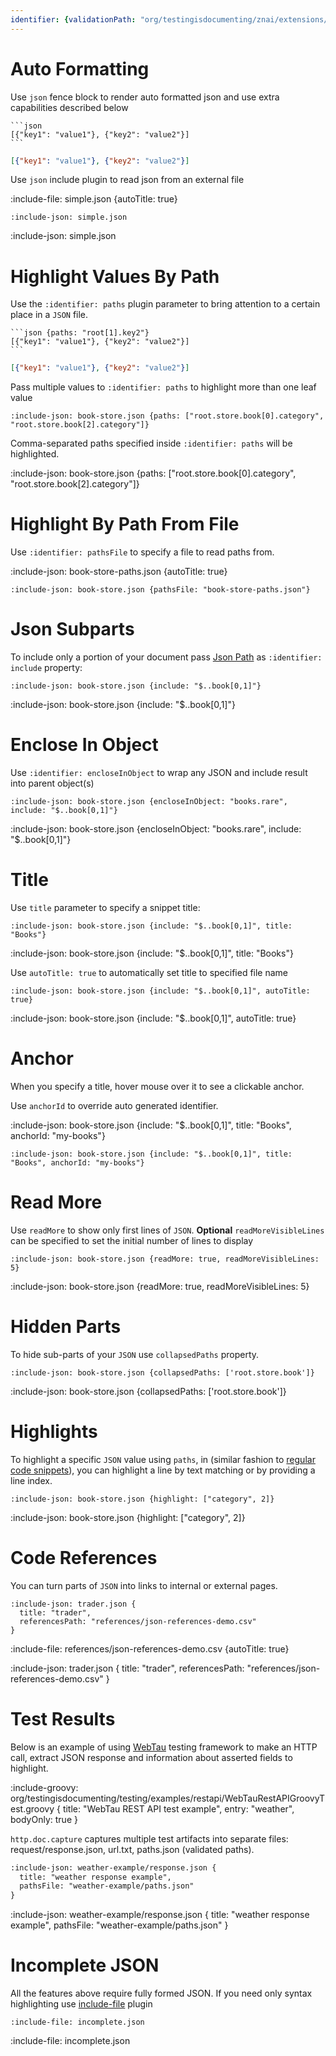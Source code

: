 ```yaml
---
identifier: {validationPath: "org/testingisdocumenting/znai/extensions/json/JsonBasePlugin.java"}
---
```


# Auto Formatting

Use `json` fence block to render auto formatted json and use extra capabilities described below
  
    ```json
    [{"key1": "value1"}, {"key2": "value2"}]
    ```

```json
[{"key1": "value1"}, {"key2": "value2"}]
```

Use `json` include plugin to read json from an external file 

:include-file: simple.json {autoTitle: true}

    :include-json: simple.json

:include-json: simple.json

# Highlight Values By Path

Use the `:identifier: paths` plugin parameter to bring attention to a certain place in a `JSON` file.

    ```json {paths: "root[1].key2"}
    [{"key1": "value1"}, {"key2": "value2"}]
    ```

```json {paths: "root[1].key2"}
[{"key1": "value1"}, {"key2": "value2"}]
```

Pass multiple values to `:identifier: paths` to highlight more than one leaf value 

    :include-json: book-store.json {paths: ["root.store.book[0].category", "root.store.book[2].category"]}

Comma-separated paths specified inside `:identifier: paths` will be highlighted.

:include-json: book-store.json {paths: ["root.store.book[0].category", "root.store.book[2].category"]}

# Highlight By Path From File

Use `:identifier: pathsFile` to specify a file to read paths from.

:include-json: book-store-paths.json {autoTitle: true} 

    :include-json: book-store.json {pathsFile: "book-store-paths.json"}

# Json Subparts

To include only a portion of your document 
pass [Json Path](https://github.com/json-path/JsonPath) as `:identifier: include` property:

    :include-json: book-store.json {include: "$..book[0,1]"}

:include-json: book-store.json {include: "$..book[0,1]"}

# Enclose In Object

Use `:identifier: encloseInObject` to wrap any JSON and include result into parent object(s)

    :include-json: book-store.json {encloseInObject: "books.rare", include: "$..book[0,1]"}

:include-json: book-store.json {encloseInObject: "books.rare", include: "$..book[0,1]"}

# Title

Use `title` parameter to specify a snippet title:

    :include-json: book-store.json {include: "$..book[0,1]", title: "Books"}
    
:include-json: book-store.json {include: "$..book[0,1]", title: "Books"}

Use `autoTitle: true` to automatically set title to specified file name

    :include-json: book-store.json {include: "$..book[0,1]", autoTitle: true}

:include-json: book-store.json {include: "$..book[0,1]", autoTitle: true}

# Anchor

When you specify a title, hover mouse over it to see a clickable anchor.

Use `anchorId` to override auto generated identifier.

:include-json: book-store.json {include: "$..book[0,1]", title: "Books", anchorId: "my-books"}

    :include-json: book-store.json {include: "$..book[0,1]", title: "Books", anchorId: "my-books"}

# Read More

Use `readMore` to show only first lines of `JSON`. **Optional** `readMoreVisibleLines` can be specified to set 
the initial number of lines to display 

    :include-json: book-store.json {readMore: true, readMoreVisibleLines: 5}

:include-json: book-store.json {readMore: true, readMoreVisibleLines: 5}

# Hidden Parts

To hide sub-parts of your `JSON` use `collapsedPaths` property.

    :include-json: book-store.json {collapsedPaths: ['root.store.book']}
    
:include-json: book-store.json {collapsedPaths: ['root.store.book']}

# Highlights

To highlight a specific `JSON` value using `paths`, in (similar fashion to [regular code snippets](snippets/external-code-snippets#highlights)), you can highlight 
a line by text matching or by providing a line index.

    :include-json: book-store.json {highlight: ["category", 2]}
    
:include-json: book-store.json {highlight: ["category", 2]}

# Code References

You can turn parts of `JSON` into links to internal or external pages. 

    :include-json: trader.json {
      title: "trader",
      referencesPath: "references/json-references-demo.csv"
    }

:include-file: references/json-references-demo.csv {autoTitle: true}

:include-json: trader.json {
  title: "trader",
  referencesPath: "references/json-references-demo.csv"
}

# Test Results

Below is an example of using [WebTau](https://github.com/testingisdocumenting/webtau) testing framework to make 
an HTTP call, extract JSON response and information about asserted fields to highlight.

:include-groovy: org/testingisdocumenting/testing/examples/restapi/WebTauRestAPIGroovyTest.groovy {
  title: "WebTau REST API test example",
  entry: "weather",
  bodyOnly: true
}

`http.doc.capture` captures multiple test artifacts into separate files: request/response.json, url.txt, paths.json (validated paths).

```markdown {title: "include-json using test results"}
:include-json: weather-example/response.json {
  title: "weather response example",
  pathsFile: "weather-example/paths.json"
}
```

:include-json: weather-example/response.json {
  title: "weather response example",
  pathsFile: "weather-example/paths.json"
}

# Incomplete JSON

All the features above require fully formed JSON. If you need only syntax highlighting use [include-file](snippets/external-code-snippets) plugin

    :include-file: incomplete.json

:include-file: incomplete.json 